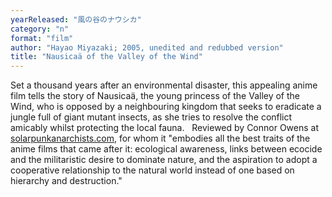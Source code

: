 ```yaml
---
yearReleased: "風の谷のナウシカ"
category: "n"
format: "film"
author: "Hayao Miyazaki; 2005, unedited and redubbed version"
title: "Nausicaä of the Valley of the Wind"
---
```

Set a thousand years after an environmental disaster, this  appealing anime film tells the story of Nausicaä, the young princess of the  Valley of the Wind, who is opposed by a neighbouring kingdom that seeks to  eradicate a jungle full of giant mutant insects, as she tries to resolve the  conflict amicably whilst protecting the local fauna.
 
Reviewed by Connor Owens at <a href="https://solarpunkanarchists.com/tag/anime/">solarpunkanarchists.com</a>,  for whom it "embodies all the best traits of the anime films that came after it:  ecological awareness, links between ecocide and the militaristic desire to  dominate nature, and the aspiration to adopt a cooperative relationship to the  natural world instead of one based on hierarchy and destruction."
 